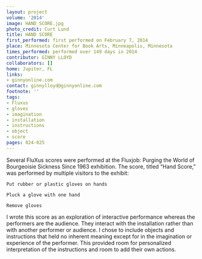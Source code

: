 ```yaml
---
layout: project
volume: '2014'
image: HAND_SCORE.jpg
photo_credit: Curt Lund
title: HAND SCORE
first_performed: first performed on February 7, 2014
place: Minnesota Center for Book Arts, Minneapolis, Minnesota
times_performed: performed over 149 days in 2014
contributor: GINNY LLOYD
collaborators: []
home: Jupiter, FL
links:
- ginnyonline.com
contact: ginnylloyd@ginnyonline.com
footnote: ''
tags:
- Fluxus
- gloves
- imagination
- installation
- instructions
- object
- score
pages: 024-025
---
```


Several FluXus scores were performed at the Fluxjob: Purging the World of Bourgeoisie Sickness Since 1963 exhibition. The score, titled “Hand Score,” was performed by multiple visitors to the exhibit:

	Put rubber or plastic gloves on hands

	Pluck a glove with one hand

	Remove gloves

I wrote this score as an exploration of interactive performance whereas the performers are the audience. They interact with the installation rather than with another performer or audience. I chose to include objects and instructions that held no inherent meaning except for in the imagination or experience of the performer. This provided room for personalized interpretation of the instructions and room to add their own actions.
